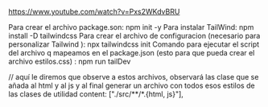 https://www.youtube.com/watch?v=Pxs2WKdvBRU

Para crear el archivo package.son: npm init -y
Para instalar TailWind: npm install -D tailwindcss
Para crear el archivo de configuracion (necesario para personalizar Tailwind ): npx tailwindcss init
Comando para ejecutar el script del archivo q mapeamos en el package.json (esto para que pueda crear el archivo estilos.css) : npm run tailDev


  // aquí le diremos que observe a estos archivos, observará las clase que se añada al html y al js y al final generar un archivo con todos esos estilos de las clases de utilidad
  content: ["./src/**/*.{html, js}"],
